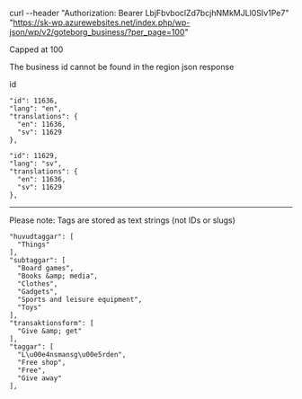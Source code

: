 
curl --header "Authorization: Bearer LbjFbvboclZd7bcjhNMkMJLl0SIv1Pe7" "https://sk-wp.azurewebsites.net/index.php/wp-json/wp/v2/goteborg_business/?per_page=100"

Capped at 100

The business id cannot be found in the region json response


id

```
"id": 11636,
"lang": "en",
"translations": {
  "en": 11636,
  "sv": 11629
},
```

```
"id": 11629,
"lang": "sv",
"translations": {
  "en": 11636,
  "sv": 11629
},
```


***

Please note: Tags are stored as text strings (not IDs or slugs)

```
"huvudtaggar": [
  "Things"
],
"subtaggar": [
  "Board games",
  "Books &amp; media",
  "Clothes",
  "Gadgets",
  "Sports and leisure equipment",
  "Toys"
],
"transaktionsform": [
  "Give &amp; get"
],
"taggar": [
  "L\u00e4nsmansg\u00e5rden",
  "Free shop",
  "Free",
  "Give away"
],
```
